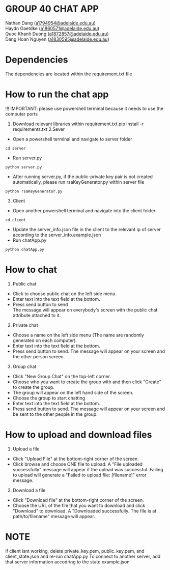 
# GROUP 40 CHAT APP
Nathan Dang (a1794954@adelaide.edu.au) <br>
Haydn Gaetdke (a1860571@adelaide.edu.au) <br>
Quoc Khanh Duong (a1872857@adelaide.edu.au) <br>
Dang Hoan Nguyen (a1830595@adelaide.edu.au) <br>

# Dependencies
The dependencies are located within the requirement.txt file

# How to run the chat app
!!! IMPORTANT: please use powershell terminal because it needs to use the computer ports
1. Download relevant libraries within requirement.txt 
pip install -r requirements.txt
2.Sever
- Open a powershell terminal and navigate to server folder
```
cd server
```
- Run server.py
```
python server.py
```
- After running server.py, if the public-private key pair is not created automatically, please run rsaKeyGenerator.py within server file
```
python rsaKeyGenerator.py
```
3. Client
- Open another powershell terminal and navigate into the client folder
```
cd client
```
- Update the server_info.json file in the client to the relevant ip of server according to the server_info.example.json
- Run chatApp.py
```
python chatApp.py
```
# How to chat 
1. Public chat
- Click to choose public chat on the left side menu. <br>
- Enter text into the text field at the bottom. <br>
- Press send button to send <br>
The message will appear on everybody's screen with the public chat attribute attached to it.
2. Private chat
- Choose a name on the left side menu (The name are randomly generated on each computer). <br> 
- Enter text into the text field at the bottom. <br>
- Press send button to send. The message will appear on your screen and the other person screen. <br>
3. Group chat
- Click "New Group Chat" on the top-left corner. <br>
- Choose who you want to create the group with and then click "Create" to create the group.
- The group will appear on the left hand side of the screen. <br>
- Choose the group to start chatting <br>
- Enter text into the text field at the bottom. <br>
- Press send button to send. The message will appear on your screen and be sent to the other people in the group. <br>

# How to upload and download files
1. Upload a file
- Click "Upload File" at the bottom-right corner of the screen. <br>
- Click browse and choose ONE file to upload. A "File uploaded successfully" message will appear if the upload was successful. Failing to upload will generate a "Failed to upload file: [filename]" error message. <br>
2. Download a file
- Click "Download file" at the bottom-right corner of the screen. <br>
- Choose the URL of the file that you want to download and click "Download" to download. A "Downloaded successfully. The file is at path/to/filename" message will appear. <br>

# NOTE
if client isnt working, delete private_key.pem, public_key.pem, and client_state.json and re-run chatApp.py
To connect to another server, add that server information accodring to the state.example.json
